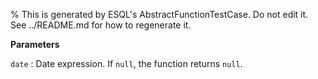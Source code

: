 % This is generated by ESQL's AbstractFunctionTestCase. Do not edit it. See ../README.md for how to regenerate it.

**Parameters**

`date`
:   Date expression. If `null`, the function returns `null`.

